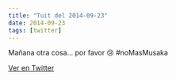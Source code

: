 ```yaml
---
title: "Tuit del 2014-09-23"
date: 2014-09-23
tags: [twitter]
---
```


Mañana otra cosa... por favor 😢 #noMasMusaka



[Ver en Twitter](https://twitter.com/i/web/status/514513045960544256)
